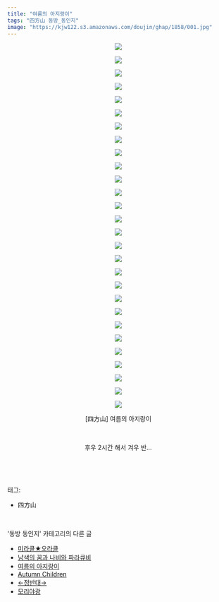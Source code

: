 ```yaml
---
title: "여름의 아지랑이"
tags: "四方山 동방_동인지"
image: "https://kjw122.s3.amazonaws.com/doujin/ghap/1858/001.jpg"
---
```

<div class="article">
<p style="text-align: center; clear: none; float: none;"><img src="{{ site.imgserver5 }}/ghap/1858/001.jpg"/></p>
<p style="text-align: center; clear: none; float: none;"><img src="{{ site.imgserver5 }}/ghap/1858/002.jpg"/></p>
<p style="text-align: center; clear: none; float: none;"><img src="{{ site.imgserver5 }}/ghap/1858/003.jpg"/></p>
<p style="text-align: center; clear: none; float: none;"><img src="{{ site.imgserver5 }}/ghap/1858/004.jpg"/></p>
<p style="text-align: center; clear: none; float: none;"><img src="{{ site.imgserver5 }}/ghap/1858/005.jpg"/></p>
<p style="text-align: center; clear: none; float: none;"><img src="{{ site.imgserver5 }}/ghap/1858/006.jpg"/></p>
<p style="text-align: center; clear: none; float: none;"><img src="{{ site.imgserver5 }}/ghap/1858/007.jpg"/></p>
<p style="text-align: center; clear: none; float: none;"><img src="{{ site.imgserver5 }}/ghap/1858/008.jpg"/></p>
<p style="text-align: center; clear: none; float: none;"><img src="{{ site.imgserver5 }}/ghap/1858/009.jpg"/></p>
<p style="text-align: center; clear: none; float: none;"><img src="{{ site.imgserver5 }}/ghap/1858/010.jpg"/></p>
<p style="text-align: center; clear: none; float: none;"><img src="{{ site.imgserver5 }}/ghap/1858/011.jpg"/></p>
<p style="text-align: center; clear: none; float: none;"><img src="{{ site.imgserver5 }}/ghap/1858/012.jpg"/></p>
<p style="text-align: center; clear: none; float: none;"><img src="{{ site.imgserver5 }}/ghap/1858/013.jpg"/></p>
<p style="text-align: center; clear: none; float: none;"><img src="{{ site.imgserver5 }}/ghap/1858/014.jpg"/></p>
<p style="text-align: center; clear: none; float: none;"><img src="{{ site.imgserver5 }}/ghap/1858/015.jpg"/></p>
<p style="text-align: center; clear: none; float: none;"><img src="{{ site.imgserver5 }}/ghap/1858/016.jpg"/></p>
<p style="text-align: center; clear: none; float: none;"><img src="{{ site.imgserver5 }}/ghap/1858/017.jpg"/></p>
<p style="text-align: center; clear: none; float: none;"><img src="{{ site.imgserver5 }}/ghap/1858/018.jpg"/></p>
<p style="text-align: center; clear: none; float: none;"><img src="{{ site.imgserver5 }}/ghap/1858/019.jpg"/></p>
<p style="text-align: center; clear: none; float: none;"><img src="{{ site.imgserver5 }}/ghap/1858/020.jpg"/></p>
<p style="text-align: center; clear: none; float: none;"><img src="{{ site.imgserver5 }}/ghap/1858/021.jpg"/></p>
<p style="text-align: center; clear: none; float: none;"><img src="{{ site.imgserver5 }}/ghap/1858/022.jpg"/></p>
<p style="text-align: center; clear: none; float: none;"><img src="{{ site.imgserver5 }}/ghap/1858/023.jpg"/></p>
<p style="text-align: center; clear: none; float: none;"><img src="{{ site.imgserver5 }}/ghap/1858/024.jpg"/></p>
<p style="text-align: center; clear: none; float: none;"><img src="{{ site.imgserver5 }}/ghap/1858/025.jpg"/></p>
<p style="text-align: center; clear: none; float: none;"><img src="{{ site.imgserver5 }}/ghap/1858/026.jpg"/></p>
<p style="text-align: center; clear: none; float: none;"><img src="{{ site.imgserver5 }}/ghap/1858/027.jpg"/></p>
<p style="text-align: center; clear: none; float: none;"><img src="{{ site.imgserver5 }}/ghap/1858/028.jpg"/></p>
<p style="text-align: center; clear: none; float: none;">[四方山] 여름의 아지랑이</p>
<p style="text-align: center; clear: none; float: none;"><br/></p>
<p style="text-align: center; clear: none; float: none;">후우 2시간 해서 겨우 반...</p>
<p><br/></p>
</div><br/>
<div class="tagTrail">
<p>태그: </p>
<ul>
<li>四方山</li>
</ul>
</div><br/>
<div class="another">
<p>'동방 동인지' 카테고리의 다른 글</p>
<ul>
<li><a href="/ghap_1864">미라클★오라클</a></li>
<li><a href="/ghap_1863">남색의 꿈과 나비와 파라큐비</a></li>
<li><a href="/ghap_1858">여름의 아지랑이</a></li>
<li><a href="/ghap_1857">Autumn Children</a></li>
<li><a href="/ghap_1856">←정반대→</a></li>
<li><a href="/ghap_1855">모리야광</a></li>
</ul>
</div><br/>
<div class="cb_module cb_fluid">
<div class="cb_wrt cb_profile">
</div><!-- commentList close -->
</div><br/>
